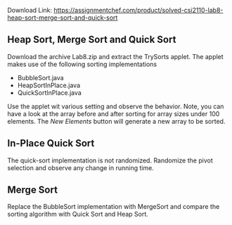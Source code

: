 Download Link: https://assignmentchef.com/product/solved-csi2110-lab8-heap-sort-merge-sort-and-quick-sort
<br>
<h2>Heap Sort, Merge Sort and Quick Sort</h2>

Download the archive Lab8.zip and extract the TrySorts applet. The applet makes use of the following sorting implementations

<ul>

 <li>BubbleSort.java</li>

 <li>HeapSortInPlace.java</li>

 <li>QuickSortInPlace.java</li>

</ul>

Use the applet wit various setting and observe the behavior. Note, you can have a look at the array before and after sorting for array sizes under 100 elements. The <em>New Elements</em> button will generate a new array to be sorted.

<h2>In-Place Quick Sort</h2>

The quick-sort implementation is not randomized. Randomize the pivot selection and observe any change in running time.

<h2>Merge Sort</h2>

Replace the BubbleSort implementation with MergeSort and compare the sorting algorithm with Quick Sort and Heap Sort.


